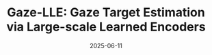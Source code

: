 ---
title: "Gaze-LLE: Gaze Target Estimation via Large-scale Learned Encoders"
authors:
- Fiona Ryan, Ajay Bati, Sangmin Lee, Daniel Bolya, Judy Hoffman, James M Rehg
date: "2025-06-11"
doi: ""

# Schedule page publish date (NOT publication's date).
# publishDate: "2017-01-01T00:00:00Z"

# Publication type.
# Legend: 0 = Uncategorized; 1 = Conference paper; 2 = Journal article;
# 3 = Preprint / Working Paper; 4 = Report; 5 = Book; 6 = Book section;
# 7 = Thesis; 8 = Patent
publication_types: ["1"]

# Venue
venue: "CVPR 2025 (Highlight, Acceptance rate 3.0%)"

tags:
- publication

links:
# - name: Custom Link
url_project: https://github.com/fkryan/gazelle
url_pdf: https://arxiv.org/pdf/2412.09586
# url_poster:
# url_dataset:
# url_poster: '#'
# url_slides: ''
# url_source: '#'

# Featured image
# To use, add an image named `featured.jpg/png` to your page's folder.
---